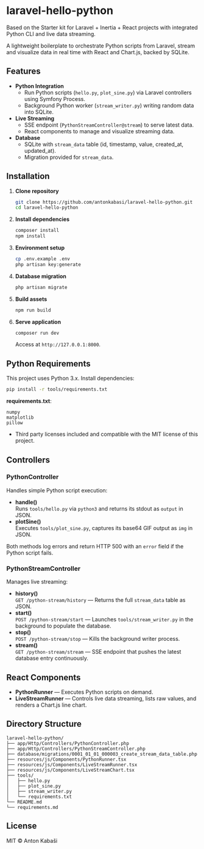 # laravel-hello-python

Based on the Starter kit for Laravel + Inertia + React projects with integrated Python CLI and live data streaming.

A lightweight boilerplate to orchestrate Python scripts from Laravel, stream and visualize data in real time with React and Chart.js, backed by SQLite.

## Features

- **Python Integration**
  - Run Python scripts (`hello.py`, `plot_sine.py`) via Laravel controllers using Symfony Process.
  - Background Python worker (`stream_writer.py`) writing random data into SQLite.
- **Live Streaming**
  - SSE endpoint (`PythonStreamController@stream`) to serve latest data.
  - React components to manage and visualize streaming data.
- **Database**
  - SQLite with `stream_data` table (id, timestamp, value, created_at, updated_at).
  - Migration provided for `stream_data`.

## Installation

1. **Clone repository**
   ```bash
   git clone https://github.com/antonkabasi/laravel-hello-python.git
   cd laravel-hello-python
   ```
2. **Install dependencies**
   ```bash
   composer install
   npm install
   ```
3. **Environment setup**
   ```bash
   cp .env.example .env
   php artisan key:generate
   ```
4. **Database migration**
   ```bash
   php artisan migrate
   ```
5. **Build assets**
   ```bash
   npm run build
   ```
6. **Serve application**
   ```bash
   composer run dev
   ```
   Access at `http://127.0.0.1:8000`.

## Python Requirements

This project uses Python 3.x. Install dependencies:

```bash
pip install -r tools/requirements.txt
```

**requirements.txt**:
```
numpy
matplotlib
pillow
```

- Third party licenses included and compatible with the MIT license of this project.

## Controllers

### PythonController

Handles simple Python script execution:

- **handle()**  
  Runs `tools/hello.py` via `python3` and returns its stdout as `output` in JSON.
- **plotSine()**  
  Executes `tools/plot_sine.py`, captures its base64 GIF output as `img` in JSON.

Both methods log errors and return HTTP 500 with an `error` field if the Python script fails.

### PythonStreamController

Manages live streaming:

- **history()**  
  `GET /python-stream/history` — Returns the full `stream_data` table as JSON.
- **start()**  
  `POST /python-stream/start` — Launches `tools/stream_writer.py` in the background to populate the database.
- **stop()**  
  `POST /python-stream/stop` — Kills the background writer process.
- **stream()**  
  `GET /python-stream/stream` — SSE endpoint that pushes the latest database entry continuously.

## React Components

- **PythonRunner** — Executes Python scripts on demand.
- **LiveStreamRunner** — Controls live data streaming, lists raw values, and renders a Chart.js line chart.

## Directory Structure

```
laravel-hello-python/
├── app/Http/Controllers/PythonController.php
├── app/Http/Controllers/PythonStreamController.php
├── database/migrations/0001_01_01_000003_create_stream_data_table.php
├── resources/js/Components/PythonRunner.tsx
├── resources/js/Components/LiveStreamRunner.tsx
├── resources/js/Components/LiveStreamChart.tsx
├── tools/
│   ├── hello.py
│   ├── plot_sine.py
│   ├── stream_writer.py
│   └── requirements.txt
└── README.md
└── requirements.md
```

## License

MIT © Anton Kabaši
